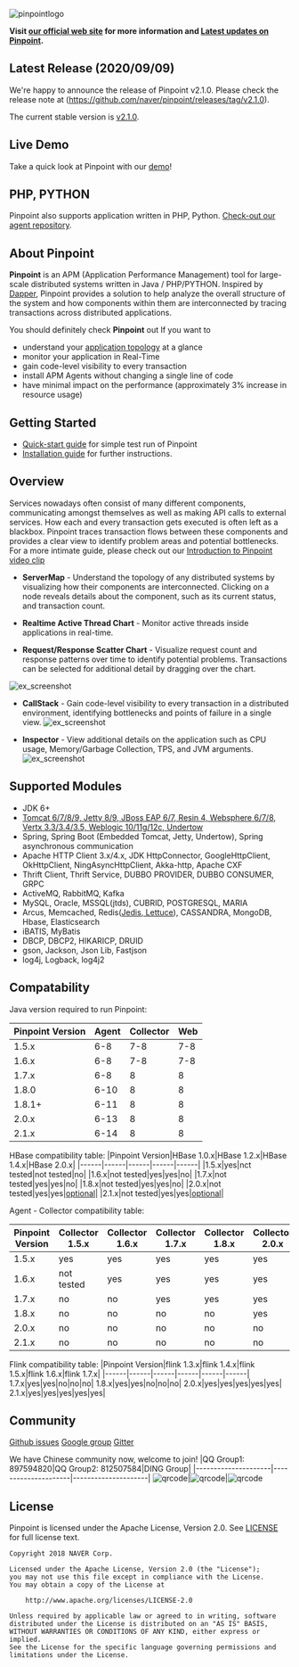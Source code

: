 ![pinpointlogo](https://github.com/naver/pinpoint/blob/master/web/psd/logo.png)


**Visit [our official web site](www.naver.com) for more information and [Latest updates on Pinpoint](www.naver.com).**

## Latest Release (2020/09/09)
We're happy to announce the release of Pinpoint v2.1.0. Please check the release note at (https://github.com/naver/pinpoint/releases/tag/v2.1.0).

The current stable version is [v2.1.0](www.naver.com).

## Live Demo
Take a quick look at Pinpoint with our [demo](www.naver.com)!

## PHP, PYTHON
Pinpoint also supports application written in PHP, Python. [Check-out our agent repository](www.naver.com).

## About Pinpoint

**Pinpoint** is an APM (Application Performance Management) tool for large-scale distributed systems written in Java / PHP/PYTHON. Inspired by [Dapper](https://www.naver.com/), Pinpoint provides a solution to help analyze the overall structure of the system and how components within them are interconnected by tracing transactions across distributed applications.

You should definitely check **Pinpoint** out If you want to

* understand your [application topology](https://www.naver.com/) at a glance
* monitor your application in Real-Time
* gain code-level visibility to every transaction
* install APM Agents without changing a single line of code
* have minimal impact on the performance (approximately 3% increase in resource usage)

## Getting Started

* [Quick-start guide](https://www.naver.com/) for simple test run of Pinpoint
* [Installation guide](https://www.naver.com/) for further instructions.

## Overview

Services nowadays often consist of many different components, communicating amongst themselves as well as making API calls to external services. How each and every transaction gets executed is often left as a blackbox. Pinpoint traces transaction flows between these components and provides a clear view to identify problem areas and potential bottlenecks.
For a more intimate guide, please check out our [Introduction to Pinpoint video clip](https://www.naver.com/)

* **ServerMap** - Understand the topology of any distributed systems by visualizing how their components are interconnected. Clicking on a node reveals details about the component, such as its current status, and transaction count.

* **Realtime Active Thread Chart** - Monitor active threads inside applications in real-time.

* **Request/Response Scatter Chart** - Visualize request count and response patterns over time to identify potential problems. Transactions can be selected for additional detail by dragging over the chart.

![ex_screenshot](https://github.com/naver/pinpoint/blob/master/doc/images/ss_server-map.png)

* **CallStack** - Gain code-level visibility to every transaction in a distributed environment, identifying bottlenecks and points of failure in a single view.
![ex_screenshot](https://github.com/naver/pinpoint/blob/master/doc/images/ss_call-stack.png)

* **Inspector** - View additional details on the application such as CPU usage, Memory/Garbage Collection, TPS, and JVM arguments.
![ex_screenshot](https://github.com/naver/pinpoint/blob/master/doc/images/ss_inspector.png)

## Supported Modules

* JDK 6+
* [Tomcat 6/7/8/9, Jetty 8/9, JBoss EAP 6/7, Resin 4, Websphere 6/7/8, Vertx 3.3/3.4/3.5, Weblogic 10/11g/12c, Undertow](www.naver.com)
* Spring, Spring Boot (Embedded Tomcat, Jetty, Undertow), Spring asynchronous communication
* Apache HTTP Client 3.x/4.x, JDK HttpConnector, GoogleHttpClient, OkHttpClient, NingAsyncHttpClient, Akka-http, Apache CXF
* Thrift Client, Thrift Service, DUBBO PROVIDER, DUBBO CONSUMER, GRPC
* ActiveMQ, RabbitMQ, Kafka
* MySQL, Oracle, MSSQL(jtds), CUBRID, POSTGRESQL, MARIA
* Arcus, Memcached, Redis([Jedis, Lettuce](www.naver.com)), CASSANDRA, MongoDB, Hbase, Elasticsearch
* iBATIS, MyBatis
* DBCP, DBCP2, HIKARICP, DRUID
* gson, Jackson, Json Lib, Fastjson
* log4j, Logback, log4j2

## Compatability

Java version required to run Pinpoint:

|Pinpoint Version|Agent|Collector|Web|
|------|---|---|---|
|1.5.x|6-8|7-8|7-8|
|1.6.x|6-8|7-8|7-8|
|1.7.x|6-8|8|8|
|1.8.0|6-10|8|8|
|1.8.1+|6-11|8|8|
|2.0.x|6-13|8|8|
|2.1.x|6-14|8|8|

HBase compatibility table:
|Pinpoint Version|HBase 1.0.x|HBase 1.2.x|HBase 1.4.x|HBase 2.0.x|
|------|------|------|------|------|
|1.5.x|yes|nct tested|not tested|no|
|1.6.x|not tested|yes|yes|no|
|1.7.x|not tested|yes|yes|no|
|1.8.x|not tested|yes|yes|no|
|2.0.x|not tested|yes|yes|[optional](www.naver.com)|
|2.1.x|not tested|yes|yes|[optional](www.naver.com)|

Agent - Collector compatibility table:

|Pinpoint Version|Collector 1.5.x|Collector 1.6.x|Collector 1.7.x|Collector 1.8.x|Collector 2.0.x|Collector 2.1.x|
|------|------|------|------|------|------|------|
|1.5.x|yes|yes|yes|yes|yes|yes|
|1.6.x|not tested|yes|yes|yes|yes|yes|
|1.7.x|no|no|yes|yes|yes|yes|
|1.8.x|no|no|no|no|yes|yes|
|2.0.x|no|no|no|no|no|yes|
|2.1.x|no|no|no|no|no|no|

Flink compatibility table:
|Pinpoint Version|flink 1.3.x|flink 1.4.x|flink 1.5.x|flink 1.6.x|flink 1.7.x|
|------|------|------|------|------|------|
1.7.x|yes|yes|no|no|no|
1.8.x|yes|yes|no|no|no|
2.0.x|yes|yes|yes|yes|yes|
2.1.x|yes|yes|yes|yes|yes|

## Community

[Github issues](www.naver.com)
[Google group](www.naver.com)
[Gitter](www.naver.com)

We have Chinese community now, welcome to join!
|QQ Group1: 897594820|QQ Group2: 812507584|DING Group|
|---------------------|---------------------|---------------------|
![qrcode](https://github.com/naver/pinpoint/blob/master/doc/images/NAVERPinpoint.png)|![qrcode](https://github.com/naver/pinpoint/blob/master/doc/images/NAVERPinpoint2.png)|![qrcode](https://github.com/naver/pinpoint/blob/master/doc/images/NaverPinpoint%E4%BA%A4%E6%B5%81%E7%BE%A4-DING.jpg)

## License
Pinpoint is licensed under the Apache License, Version 2.0. See [LICENSE](www.naver.com) for full license text.

```
Copyright 2018 NAVER Corp.

Licensed under the Apache License, Version 2.0 (the "License");
you may not use this file except in compliance with the License.
You may obtain a copy of the License at

    http://www.apache.org/licenses/LICENSE-2.0

Unless required by applicable law or agreed to in writing, software
distributed under the License is distributed on an "AS IS" BASIS,
WITHOUT WARRANTIES OR CONDITIONS OF ANY KIND, either express or implied.
See the License for the specific language governing permissions and
limitations under the License.
```

